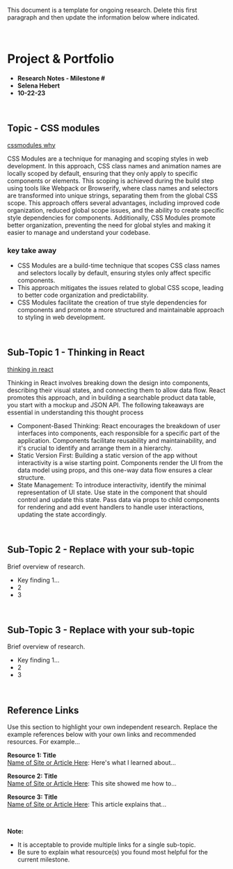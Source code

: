 This document is a template for ongoing research. Delete this first paragraph and then update the information below where indicated. 


<br>

# Project & Portfolio 

* **Research Notes - Milestone #**
* **Selena Hebert**
* **10-22-23**

<br>


## Topic - CSS modules

 [cssmodules why](https://css-tricks.com/css-modules-part-1-need/)

CSS Modules are a technique for managing and scoping styles in web development. In this approach, CSS class names and animation names are locally scoped by default, ensuring that they only apply to specific components or elements. This scoping is achieved during the build step using tools like Webpack or Browserify, where class names and selectors are transformed into unique strings, separating them from the global CSS scope. This approach offers several advantages, including improved code organization, reduced global scope issues, and the ability to create specific style dependencies for components. Additionally, CSS Modules promote better organization, preventing the need for global styles and making it easier to manage and understand your codebase.

### key take away

* CSS Modules are a build-time technique that scopes CSS class names and selectors locally by default, ensuring styles only affect specific components.
* This approach mitigates the issues related to global CSS scope, leading to better code organization and predictability.
* CSS Modules facilitate the creation of true style dependencies for components and promote a more structured and maintainable approach to styling in web development.

<br>

## Sub-Topic 1 - Thinking in React

[thinking in react](https://react.dev/learn/thinking-in-react)

Thinking in React involves breaking down the design into components, describing their visual states, and connecting them to allow data flow. React promotes this approach, and in building a searchable product data table, you start with a mockup and JSON API. The following takeaways are essential in understanding this thought process

* Component-Based Thinking: React encourages the breakdown of user interfaces into components, each responsible for a specific part of the application. Components facilitate reusability and maintainability, and it's crucial to identify and arrange them in a hierarchy.
* Static Version First: Building a static version of the app without interactivity is a wise starting point. Components render the UI from the data model using props, and this one-way data flow ensures a clear structure.
* State Management: To introduce interactivity, identify the minimal representation of UI state. Use state in the component that should control and update this state. Pass data via props to child components for rendering and add event handlers to handle user interactions, updating the state accordingly. 

<br>

## Sub-Topic 2 - Replace with your sub-topic
Brief overview of research. 

* Key finding 1...
* 2
* 3 

<br>

## Sub-Topic 3 - Replace with your sub-topic
Brief overview of research. 

* Key finding 1...
* 2
* 3 


    
<br>

## Reference Links
Use this section to highlight your own independent research. Replace the example references below with your own links and recommended resources. For example...

**Resource 1: Title**  
[Name of Site or Article Here](https://www.someaddress.com/full/url/): Here's what I learned about...  

**Resource 2: Title**    
[Name of Site or Article Here](https://www.someaddress.com/full/url/): This site showed me how to...

**Resource 3: Title**      
[Name of Site or Article Here](https://www.someaddress.com/full/url/): This article explains that...

<br>

**Note:**  

* It is acceptable to provide multiple links for a single sub-topic.  
* Be sure to explain what resource(s) you found most helpful for the current milestone. 



